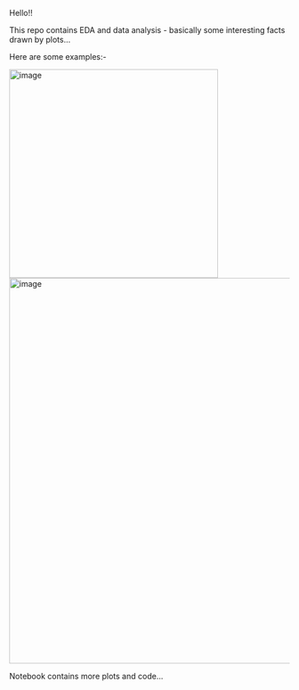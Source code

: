 Hello!!

This repo contains EDA and data analysis - basically some interesting facts drawn by plots...

Here are some examples:-

<img width="375" alt="image" src="https://user-images.githubusercontent.com/75153245/210067893-df459b31-9b52-4c76-bc48-6833bc7fd3f4.png">

<img width="693" alt="image" src="https://user-images.githubusercontent.com/75153245/210067974-76d38db3-8cb0-40ea-a599-b7b5eace332e.png">

Notebook contains more plots and code...
